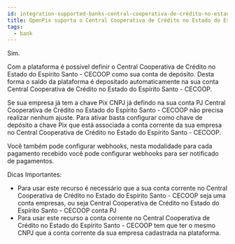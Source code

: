 ```yaml
---
id: integration-supported-banks-central-cooperativa-de-crédito-no-estado-do-espírito-santo-cecoop
title: OpenPix suporta o Central Cooperativa de Crédito no Estado do Espírito Santo - CECOOP ?
tags:
  - bank
---
```


Sim.

Com a plataforma é possível definir o Central Cooperativa de Crédito no Estado do Espírito Santo - CECOOP como sua conta de depósito. Desta forma o saldo da plataforma é depositado automaticamente na sua conta Central Cooperativa de Crédito no Estado do Espírito Santo - CECOOP.

Se sua empresa já tem a chave Pix CNPJ já defindo na sua conta PJ Central Cooperativa de Crédito no Estado do Espírito Santo - CECOOP não precisa realizar nenhum ajuste. Para ativar basta configurar como chave de depósito a chave Pix que está associada a conta corrente da sua empresa no Central Cooperativa de Crédito no Estado do Espírito Santo - CECOOP.

Você também pode configurar webhooks, nesta modalidade para cada pagamento recebido você pode configurar webhooks para ser notificado de pagamentos.

Dicas Importantes:

- Para usar este recurso é necessário que a sua conta corrente no Central Cooperativa de Crédito no Estado do Espírito Santo - CECOOP seja uma conta empresas, ou seja Central Cooperativa de Crédito no Estado do Espírito Santo - CECOOP conta PJ
- Para usar este recurso a conta corrente no Central Cooperativa de Crédito no Estado do Espírito Santo - CECOOP tem que ter o mesmo CNPJ que a conta corrente da sua empresa cadastrada na plataforma.
